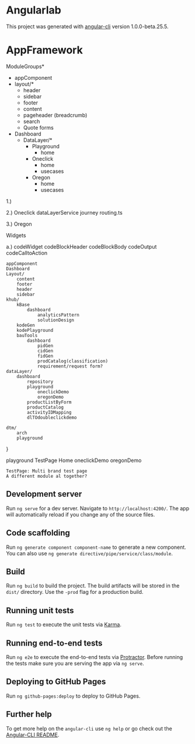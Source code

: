 # Angularlab

This project was generated with [angular-cli](https://github.com/angular/angular-cli) version 1.0.0-beta.25.5.

# AppFramework 

ModuleGroups*

- appComponent
- layout/*
	* header
	* sidebar
	* footer
	* content
	* pageheader (breadcrumb)
	* search
	* Quote forms
- Dashboard
	- DataLayer/*
		- Playground
			* home
		- Oneclick
			* home
			* usecases
		- Oregon
			* home
			* usecases

1.) 
	
	
	
	
	
	

2.) Oneclick
	dataLayerService
	journey
	routing.ts


3.) Oregon

Widgets

a.) codeWidget
	codeBlockHeader
	codeBlockBody
	codeOutput
	codeCalltoAction

	appComponent
	Dashboard
	Layout/
		content
		footer
		header
		sidebar
	khub/
		kBase
			dashboard
				analyticsPattern
				solutionDesign
		kodeGen
		kodePlayground
		bauTools
			dashboard
				pidGen
				cidGen
				fidGen
				prodCatalog(classification)
				requirement/request form? 
	dataLayer/
		dashboard
			repository
			playground
				oneclickDemo
				oregonDemo
			productListByForm
			productCatalog
			activityIDMapping
			dlTOdoubleclickdemo

	dtm/
		arch
		playground
	
}


playground
	TestPage Home
	oneclickDemo
	oregonDemo
	
	TestPage: Multi brand test page
	A different module al together? 
	
	

## Development server
Run `ng serve` for a dev server. Navigate to `http://localhost:4200/`. The app will automatically reload if you change any of the source files.

## Code scaffolding

Run `ng generate component component-name` to generate a new component. You can also use `ng generate directive/pipe/service/class/module`.

## Build

Run `ng build` to build the project. The build artifacts will be stored in the `dist/` directory. Use the `-prod` flag for a production build.

## Running unit tests

Run `ng test` to execute the unit tests via [Karma](https://karma-runner.github.io).

## Running end-to-end tests

Run `ng e2e` to execute the end-to-end tests via [Protractor](http://www.protractortest.org/).
Before running the tests make sure you are serving the app via `ng serve`.

## Deploying to GitHub Pages

Run `ng github-pages:deploy` to deploy to GitHub Pages.

## Further help

To get more help on the `angular-cli` use `ng help` or go check out the [Angular-CLI README](https://github.com/angular/angular-cli/blob/master/README.md).
